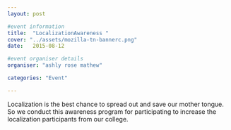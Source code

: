 ```yaml
---
layout: post

#event information
title:  "LocalizationAwareness "
cover: "../assets/mozilla-tn-bannerc.png"
date:   2015-08-12

#event organiser details
organiser: "ashly rose mathew"

categories: "Event"

---
```


Localization is the best chance to spread out and save our mother tongue. So we conduct this awareness program for participating to increase the localization participants from our college.

